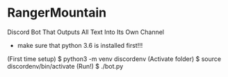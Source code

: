 # RangerMountain
Discord Bot That Outputs All Text Into Its Own Channel

- make sure that python 3.6 is installed first!!!

(First time setup) $ python3 -m venv discordenv
(Activate folder)  $ source discordenv/bin/activate
(Run!)             $ ./bot.py